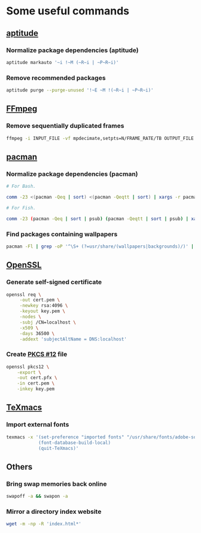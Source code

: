# Some useful commands

## [aptitude](https://wiki.debian.org/Aptitude)

### Normalize package dependencies (aptitude)

```sh
aptitude markauto '~i !~M (~R~i | ~P~R~i)'
```

### Remove recommended packages

```sh
aptitude purge --purge-unused '!~E ~M !(~R~i | ~P~R~i)'
```

## [FFmpeg](https://www.ffmpeg.org)

### Remove sequentially duplicated frames

```sh
ffmpeg -i INPUT_FILE -vf mpdecimate,setpts=N/FRAME_RATE/TB OUTPUT_FILE
```

## [pacman](https://www.archlinux.org/pacman/)

### Normalize package dependencies (pacman)

```sh
# For Bash.

comm -23 <(pacman -Qeq | sort) <(pacman -Qeqtt | sort) | xargs -r pacman -D --asdeps
```

```sh
# For Fish.

comm -23 (pacman -Qeq | sort | psub) (pacman -Qeqtt | sort | psub) | xargs -r pacman -D --asdeps
```

### Find packages containing wallpapers

```sh
pacman -Fl | grep -oP '^\S+ (?=usr/share/(wallpapers|backgrounds)/)' | sort -u
```

## [OpenSSL](https://www.openssl.org)

### Generate self-signed certificate

```sh
openssl req \
     -out cert.pem \
     -newkey rsa:4096 \
     -keyout key.pem \
     -nodes \
     -subj /CN=localhost \
     -x509 \
     -days 36500 \
     -addext 'subjectAltName = DNS:localhost'
```

### Create [PKCS #12](https://en.wikipedia.org/wiki/PKCS_12) file

```sh
openssl pkcs12 \
    -export \
    -out cert.pfx \
    -in cert.pem \
    -inkey key.pem
```

## [TeXmacs](https://www.texmacs.org)

### Import external fonts

```sh
texmacs -x '(set-preference "imported fonts" "/usr/share/fonts/adobe-source-code-pro:/usr/share/fonts/adobe-source-han-sans:/usr/share/fonts/adobe-source-han-serif:/usr/share/fonts/adobe-source-sans-pro:/usr/share/fonts/adobe-source-serif-pro")
            (font-database-build-local)
            (quit-TeXmacs)'
```

## Others

### Bring swap memories back online

```sh
swapoff -a && swapon -a
```

### Mirror a directory index website

```sh
wget -m -np -R 'index.html*'
```
